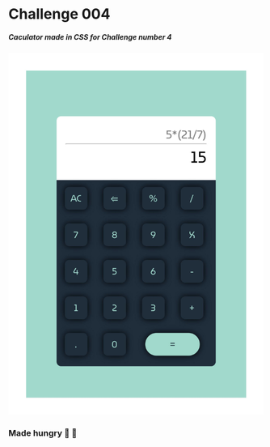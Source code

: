 # Challenge 004

##### Caculator made in CSS for Challenge number 4

[![Challenge design 004](https://github.com/mateo-andres/100DaysChallenge/blob/master/004/004.jpg?raw=true "Challenge design 004")](https://github.com/mateo-andres/100DaysChallenge/blob/master/004/004.jpg?raw=true "Challenge design 004")

### Made hungry 🌮 🍕
